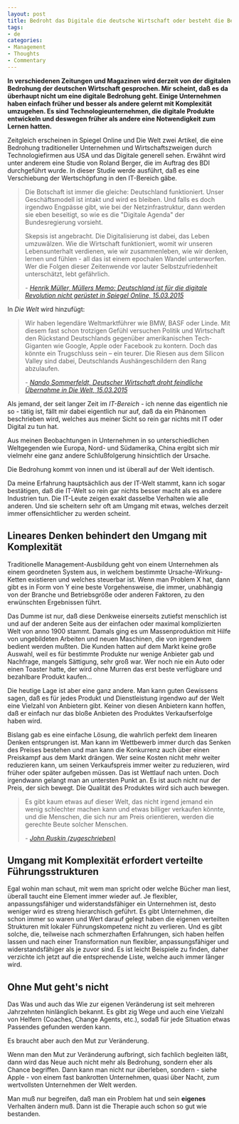 ```yaml
---
layout: post
title: Bedroht das Digitale die deutsche Wirtschaft oder besteht die Bedrohung aus etwas anderem?
tags:
- de
categories:
- Management
- Thoughts
- Commentary
---
```

**In verschiedenen Zeitungen und Magazinen wird derzeit von der digitalen Bedrohung der deutschen Wirtschaft gesprochen. Mir scheint, daß es da überhaupt nicht um eine digitale Bedrohung geht. Einige Unternehmen haben einfach früher und besser als andere gelernt mit Komplexität umzugehen. Es sind Technologieunternehmen, die digitale Produkte entwickeln und deswegen früher als andere eine Notwendigkeit zum Lernen hatten.**

Zeitgleich erscheinen in Spiegel Online und Die Welt zwei Artikel, die eine Bedrohung traditioneller Unternehmen und Wirtschaftszweigen durch Technologiefirmen aus USA und das Digitale generell sehen. Erwähnt wird unter anderem eine Studie von Roland Berger, die im Auftrag des BDI durchgeführt wurde. In dieser Studie werde ausführt, daß es eine Verschiebung der Wertschöpfung in den IT-Bereich gäbe.

<blockquote>
	<p>Die Botschaft ist immer die gleiche: Deutschland funktioniert. Unser Geschäftsmodell ist intakt und wird es bleiben. Und falls es doch irgendwo Engpässe gibt, wie bei der Netzinfrastruktur, dann werden sie eben beseitigt, so wie es die "Digitale Agenda" der Bundesregierung vorsieht.</p>
	<p>Skepsis ist angebracht. Die Digitalisierung ist dabei, das Leben umzuwälzen. Wie die Wirtschaft funktioniert, womit wir unseren Lebensunterhalt verdienen, wie wir zusammenleben, wie wir denken, lernen und fühlen - all das ist einem epochalen Wandel unterworfen. Wer die Folgen dieser Zeitenwende vor lauter Selbstzufriedenheit unterschätzt, lebt gefährlich.</p>
	<footer>
		- <cite><a href="http://www.spiegel.de/wirtschaft/soziales/digitale-revolution-die-deutsche-wirtschaft-ist-zu-zufrieden-a-1023507.html">Henrik Müller, <em>Müllers Memo: Deutschland ist für die digitale Revolution nicht gerüstet</em> in Spiegel Online, 15.03.2015</a></cite>
	</footer>
</blockquote>

In *Die Welt* wird hinzufügt:

<blockquote>
	<p>Wir haben legendäre Weltmarktführer wie BMW, BASF oder Linde. Mit diesem fast schon trotzigen Gefühl versuchen Politik und Wirtschaft den Rückstand Deutschlands gegenüber amerikanischen Tech-Giganten wie Google, Apple oder Facebook zu kontern. Doch das könnte ein Trugschluss sein – ein teurer. Die Riesen aus dem Silicon Valley sind dabei, Deutschlands Aushängeschildern den Rang abzulaufen.</p>
	<footer>
		- <cite><a href="http://www.welt.de/wirtschaft/article138427072/Deutscher-Wirtschaft-droht-feindliche-Uebernahme.html">Nando Sommerfeldt, <em>Deutscher Wirtschaft droht feindliche Übernahme</em> in Die Welt, 15.03.2015</a></cite>
	</footer>
</blockquote>

Als jemand, der seit langer Zeit im *IT-Bereich* - ich nenne das eigentlich nie so - tätig ist, fällt mir dabei eigentlich nur auf, daß da ein Phänomen beschrieben wird, welches aus meiner Sicht so rein gar nichts mit IT oder Digital zu tun hat.

Aus meinen Beobachtungen in Unternehmen in so unterschiedlichen Weltgegenden wie Europa, Nord- und Südamerika, China ergibt sich mir vielmehr eine ganz andere Schlußfolgerung hinsichtlich der Ursache. 

Die Bedrohung kommt von innen und ist überall auf der Welt identisch.

Da meine Erfahrung hauptsächlich aus der IT-Welt stammt, kann ich sogar bestätigen, daß die IT-Welt so rein gar nichts besser macht als es andere Industrien tun. Die IT-Leute zeigen exakt dasselbe Verhalten wie alle anderen. Und sie scheitern sehr oft am Umgang mit etwas, welches derzeit immer offensichtlicher zu werden scheint.

## Lineares Denken behindert den Umgang mit Komplexität
Traditionelle Management-Ausbildung geht von einem Unternehmen als einem geordneten System aus, in welchem bestimmte Ursache-Wirkung-Ketten existieren und welches steuerbar ist. Wenn man Problem X hat, dann gibt es in Form von Y eine beste Vorgehensweise, die immer, unabhängig von der Branche und Betriebsgröße oder anderen Faktoren, zu den erwünschten Ergebnissen führt.

Das Dumme ist nur, daß diese Denkweise einerseits zutiefst menschlich ist und auf der anderen Seite aus der einfachen oder maximal komplizierten Welt von anno 1900 stammt. Damals ging es um Massenproduktion mit Hilfe von ungebildeten Arbeiten und neuen Maschinen, die von irgendwem bedient werden mußten. Die Kunden hatten auf dem Markt keine große Auswahl, weil es für bestimmte Produkte nur wenige Anbieter gab und Nachfrage, mangels Sättigung, sehr groß war. Wer noch nie ein Auto oder einen Toaster hatte, der wird ohne Murren das erst beste verfügbare und bezahlbare Produkt kaufen...

Die heutige Lage ist aber eine ganz andere. Man kann guten Gewissens sagen, daß es für jedes Produkt und Dienstleistung irgendwo auf der Welt eine Vielzahl von Anbietern gibt. Keiner von diesen Anbietern kann hoffen, daß er einfach nur das bloße Anbieten des Produktes Verkaufserfolge haben wird.

Bislang gab es eine einfache Lösung, die wahrlich perfekt dem linearen Denken entsprungen ist. Man kann im Wettbewerb immer durch das Senken des Preises bestehen und man kann die Konkurrenz auch über einen Preiskampf aus dem Markt drängen. Wer seine Kosten nicht mehr weiter reduzieren kann, um seinen Verkaufspreis immer weiter zu reduzieren, wird früher oder später aufgeben müssen. Das ist Wettlauf nach unten. Doch irgendwann gelangt man an untersten Punkt an. Es ist auch nicht nur der Preis, der sich bewegt. Die Qualität des Produktes wird sich auch bewegen.

<blockquote>
	<p>Es gibt kaum etwas auf dieser Welt, das nicht irgend jemand ein wenig schlechter machen kann und etwas billiger verkaufen könnte, und die Menschen, die sich nur am Preis orientieren, werden die gerechte Beute solcher Menschen.</p>
	<footer>
		- <cite><a href="http://www.zitate-online.de/literaturzitate/allgemein/15425/es-gibt-kaum-etwas-auf-dieser-welt-das-nicht.html">John Ruskin (zugeschrieben)</a></cite>
	</footer>
</blockquote>

## Umgang mit Komplexität erfordert verteilte Führungsstrukturen
Egal wohin man schaut, mit wem man spricht oder welche Bücher man liest, überall taucht eine Element immer wieder auf. Je flexibler, anpassungsfähiger und widerstandsfähiger ein Unternehmen ist, desto weniger wird es streng hierarchisch geführt. Es gibt Unternehmen, die schon immer so waren und Wert darauf gelegt haben die eigenen verteilten Strukturen mit lokaler Führungskompetenz nicht zu verlieren. Und es gibt solche, die, teilweise nach schmerzhaften Erfahrungen, sich haben helfen lassen und nach einer Transformation nun flexibler, anpassungsfähiger und widerstandsfähiger als je zuvor sind. Es ist leicht Beispiele zu finden, daher verzichte ich jetzt auf die entsprechende Liste, welche auch immer länger wird.

## Ohne Mut geht's nicht
Das Was und auch das Wie zur eigenen Veränderung ist seit mehreren Jahrzehnten hinlänglich bekannt. Es gibt zig Wege und auch eine Vielzahl von Helfern (Coaches, Change Agents, etc.), sodaß für jede Situation etwas Passendes gefunden werden kann.

Es braucht aber auch den Mut zur Veränderung.

Wenn man den Mut zur Veränderung aufbringt, sich fachlich begleiten läßt, dann wird das Neue auch nicht mehr als Bedrohung, sondern eher als Chance begriffen. Dann kann man nicht nur überleben, sondern - siehe Apple - von einem fast bankrotten Unternehmen, quasi über Nacht, zum wertvollsten Unternehmen der Welt werden.

Man muß nur begreifen, daß man ein Problem hat und sein **eigenes** Verhalten ändern muß. Dann ist die Therapie auch schon so gut wie bestanden.
